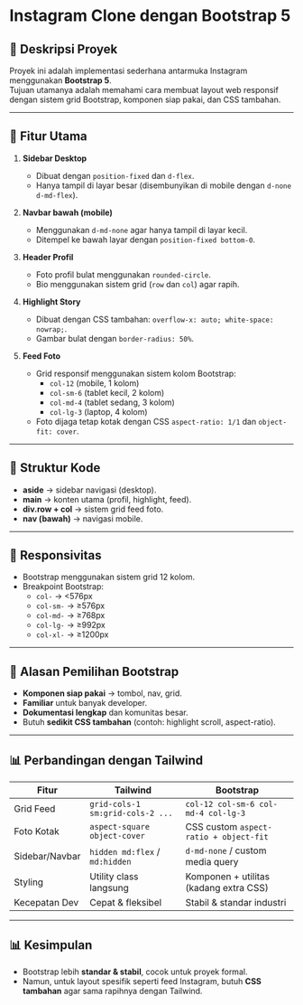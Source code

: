 # Instagram Clone dengan Bootstrap 5

## 🎯 Deskripsi Proyek
Proyek ini adalah implementasi sederhana antarmuka Instagram menggunakan **Bootstrap 5**.  
Tujuan utamanya adalah memahami cara membuat layout web responsif dengan sistem grid Bootstrap, komponen siap pakai, dan CSS tambahan.

---

## 🚀 Fitur Utama
1. **Sidebar Desktop**
   - Dibuat dengan `position-fixed` dan `d-flex`.
   - Hanya tampil di layar besar (disembunyikan di mobile dengan `d-none d-md-flex`).

2. **Navbar bawah (mobile)**
   - Menggunakan `d-md-none` agar hanya tampil di layar kecil.
   - Ditempel ke bawah layar dengan `position-fixed bottom-0`.

3. **Header Profil**
   - Foto profil bulat menggunakan `rounded-circle`.
   - Bio menggunakan sistem grid (`row` dan `col`) agar rapih.

4. **Highlight Story**
   - Dibuat dengan CSS tambahan: `overflow-x: auto; white-space: nowrap;`.
   - Gambar bulat dengan `border-radius: 50%`.

5. **Feed Foto**
   - Grid responsif menggunakan sistem kolom Bootstrap:
     - `col-12` (mobile, 1 kolom)
     - `col-sm-6` (tablet kecil, 2 kolom)
     - `col-md-4` (tablet sedang, 3 kolom)
     - `col-lg-3` (laptop, 4 kolom)
   - Foto dijaga tetap kotak dengan CSS `aspect-ratio: 1/1` dan `object-fit: cover`.

---

## 📂 Struktur Kode
- **aside** → sidebar navigasi (desktop).
- **main** → konten utama (profil, highlight, feed).
- **div.row + col** → sistem grid feed foto.
- **nav (bawah)** → navigasi mobile.

---

## 📱 Responsivitas
- Bootstrap menggunakan sistem grid 12 kolom.
- Breakpoint Bootstrap:
  - `col-` → <576px
  - `col-sm-` → ≥576px
  - `col-md-` → ≥768px
  - `col-lg-` → ≥992px
  - `col-xl-` → ≥1200px

---

## 🎯 Alasan Pemilihan Bootstrap
- **Komponen siap pakai** → tombol, nav, grid.
- **Familiar** untuk banyak developer.
- **Dokumentasi lengkap** dan komunitas besar.
- Butuh **sedikit CSS tambahan** (contoh: highlight scroll, aspect-ratio).

---

## 📊 Perbandingan dengan Tailwind
| Fitur            | Tailwind                          | Bootstrap                              |
|------------------|----------------------------------|----------------------------------------|
| Grid Feed        | `grid-cols-1 sm:grid-cols-2 ...` | `col-12 col-sm-6 col-md-4 col-lg-3`    |
| Foto Kotak       | `aspect-square object-cover`     | CSS custom `aspect-ratio + object-fit` |
| Sidebar/Navbar   | `hidden md:flex` / `md:hidden`   | `d-md-none` / custom media query       |
| Styling          | Utility class langsung           | Komponen + utilitas (kadang extra CSS) |
| Kecepatan Dev    | Cepat & fleksibel                | Stabil & standar industri              |

---

## 📊 Kesimpulan
- Bootstrap lebih **standar & stabil**, cocok untuk proyek formal.
- Namun, untuk layout spesifik seperti feed Instagram, butuh **CSS tambahan** agar sama rapihnya dengan Tailwind.
